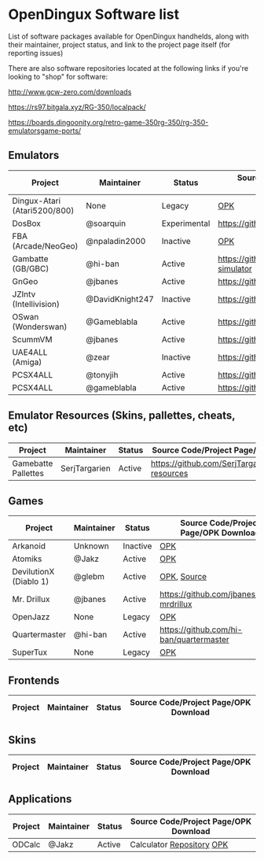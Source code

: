 # OpenDingux Software list
List of software packages available for OpenDingux handhelds, along with their maintainer, project status, and link to the project page itself (for reporting issues)

There are also software repositories located at the following links if you're looking to "shop" for software:

http://www.gcw-zero.com/downloads

https://rs97.bitgala.xyz/RG-350/localpack/

https://boards.dingoonity.org/retro-game-350rg-350/rg-350-emulatorsgame-ports/

## Emulators

Project | Maintainer | Status | Source Code/Project Page/OPK Download 
------- | ---------- | ---- | -----------
Dingux-Atari (Atari5200/800) | None | Legacy | [OPK](https://github.com/retrogamehandheld/OpenDingux/blob/master/EmulatorOPKs/dingux-atari.opk)
DosBox | @soarquin | Experimental | https://github.com/soarqin/dosbox-rg350
FBA (Arcade/NeoGeo) | @npaladin2000 | Inactive | [OPK](https://github.com/retrogamehandheld/OpenDingux/blob/master/EmulatorOPKs/fba_0.2.97.35_od.opk)
Gambatte (GB/GBC)| @hi-ban | Active | https://github.com/bardeci/dot-matrix-simulator
GnGeo   | @jbanes | Active | https://github.com/jbanes/gngeo
JZIntv (Intellivision)    | @DavidKnight247| Inactive | https://github.com/DavidKnight247/jzIntv
OSwan (Wonderswan) | @Gameblabla | Active | https://github.com/gameblabla/oswan
ScummVM | @jbanes | Active | https://github.com/jbanes/scummvm
UAE4ALL (Amiga) | @zear | Inactive | https://github.com/zear/uae4all
PCSX4ALL | @tonyjih | Active | https://github.com/tonyjih/RG350_pcsx4all
PCSX4ALL | @gameblabla | Active | https://github.com/gameblabla/pcsx4all

## Emulator Resources (Skins, pallettes, cheats, etc)

Project | Maintainer | Status | Source Code/Project Page/OPK Download 
------- | ---------- | ---- | -----------
Gamebatte Pallettes | SerjTargarien  | Active | https://github.com/SerjTargarien/gambatte-resources

## Games
Project | Maintainer | Status | Source Code/Project Page/OPK Download 
------- | ---------- | ---- | -----------
Arkanoid | Unknown | Inactive | [OPK](https://github.com/retrogamehandheld/OpenDingux/blob/master/GameOPKs/Arkanoid.opk)
Atomiks | @Jakz | Active | [OPK](https://github.com/retrogamehandheld/OpenDingux/blob/master/GameOPKs/atomiks.opk)
DevilutionX (Diablo 1) | @glebm | Active | [OPK](https://github.com/glebm/devilutionX/releases/download/0.5.0.350/devilutionx-rg350.opk), [Source](https://github.com/diasurgical/devilutionX)
Mr. Drillux | @jbanes | Active | https://github.com/jbanes/rs97-mrdrillux
OpenJazz | None | Legacy | [OPK](https://github.com/retrogamehandheld/OpenDingux/blob/master/GameOPKs/openjazz.opk)
Quartermaster | @hi-ban | Active | https://github.com/hi-ban/quartermaster
SuperTux | None | Legacy | [OPK](https://github.com/retrogamehandheld/OpenDingux/blob/master/GameOPKs/supertux.opk)

## Frontends
Project | Maintainer | Status | Source Code/Project Page/OPK Download 
------- | ---------- | ---- | -----------

## Skins
Project | Maintainer | Status | Source Code/Project Page/OPK Download 
------- | ---------- | ---- | -----------

## Applications
Project | Maintainer | Status | Source Code/Project Page/OPK Download 
------- | ---------- | ---- | -----------
ODCalc | @Jakz | Active | Calculator [Repository](https://github.com/Jakz/open-dingux-calculator) [OPK](https://github.com/Jakz/open-dingux-calculator/releases/download/v0.1/odcalc.opk)

